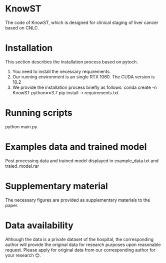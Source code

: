 # KnowST
The code of KnowST, which is designed for clinical staging of liver cancer based on CNLC.

# Installation
This section describes the installation process based on pytoch. 
1. You need to install the necessary requirements.
2. Our running environment is an single RTX 1060. The CUDA version is 10.2
3. We provide the installation process briefly as follows:
   conda create -n  KnowST python==3.7
   pip install -r requirements.txt

# Running scripts
python main.py

# Examples data and trained model
Post processing data and trained model displayed in example_data.txt and traied_model.rar

# Supplementary material
The necessary figures are provided as supplementary materials to the paper.

# Data availability
Although the data is a private dataset of the hospital, the corresponding author will provide the original data for research purposes upon reasonable request. 
Please apply for original data from our corresponding author for your research 😊.
